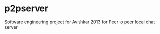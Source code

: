 p2pserver
=========

Software engineering project for Avishkar 2013 for Peer to peer local chat server
